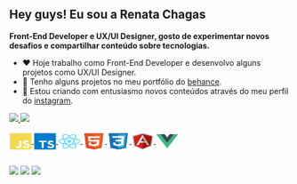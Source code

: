 ## Hey guys! Eu sou a Renata Chagas


**Front-End Developer e UX/UI Designer, gosto de experimentar novos desafios e compartilhar conteúdo sobre tecnologias.**  

* ❤️  Hoje trabalho como Front-End Developer e desenvolvo alguns projetos como UX/UI Designer.
* 🚀  Tenho alguns projetos no meu portfólio do [behance](https://www.behance.net/renatachagasc).
* 🤩  Estou criando com entusiasmo novos conteúdos através do meu perfil do [instagram](https://www.instagram.com/renatachagasc/). 


 <div>
  <a href="https://github.com/renatachagasc">
  <img height="180em" src="https://github-readme-stats.vercel.app/api?username=renatachagasc&show_icons=true&theme=dracula&include_all_commits=true&count_private=true"/>
  <img height="180em" src="https://github-readme-stats.vercel.app/api/top-langs/?username=renatachagasc&layout=compact&langs_count=7&theme=dracula"/>
</div>
<div style="display: inline_block"><br>
  <img align="center" alt="renatachagasc-Js" height="30" width="40" src="https://raw.githubusercontent.com/devicons/devicon/master/icons/javascript/javascript-plain.svg">
  <img align="center" alt="renatachagasc-Ts" height="30" width="40" src="https://raw.githubusercontent.com/devicons/devicon/master/icons/typescript/typescript-plain.svg">
  <img align="center" alt="renatachagasc-React" height="30" width="40" src="https://raw.githubusercontent.com/devicons/devicon/master/icons/react/react-original.svg">
  <img align="center" alt="renatachagasc-HTML" height="30" width="40" src="https://raw.githubusercontent.com/devicons/devicon/master/icons/html5/html5-original.svg">
  <img align="center" alt="renatachagasc-CSS" height="30" width="40" src="https://raw.githubusercontent.com/devicons/devicon/master/icons/css3/css3-original.svg">
  <img align="center" alt="renatachagasc-Angular" height="30" width="40" src="https://raw.githubusercontent.com/devicons/devicon/master/icons/angularjs/angularjs-original.svg">
  <img align="center" alt="renatachagasc-Vue" height="30" width="40" src="https://raw.githubusercontent.com/devicons/devicon/master/icons/vuejs/vuejs-original.svg">
</div>
  
  ##
 
<div>  
  <a href="https://www.linkedin.com/in/renatachagasc" target="_blank"><img src="https://img.shields.io/badge/-LinkedIn-%230077B5?style=for-the-badge&logo=linkedin&logoColor=white" target="_blank"></a> 
  <a href = "mailto:rehcardosochagas@gmail.com"><img src="https://img.shields.io/badge/-Gmail-%23333?style=for-the-badge&logo=gmail&logoColor=white" target="_blank"></a>
   <a href="https://instagram.com/renatachagasc" target="_blank"><img src="https://img.shields.io/badge/-Instagram-%23E4405F?style=for-the-badge&logo=instagram&logoColor=white" target="_blank"></a>
 
</div>
